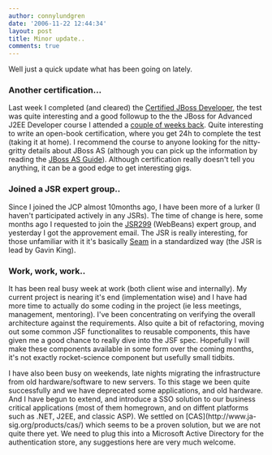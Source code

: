 ```yaml
---
author: connylundgren
date: '2006-11-22 12:44:34'
layout: post
title: Minor update..
comments: true
---
```


Well just a quick update what has been going on lately.

### Another certification...

Last week I completed (and cleared) the [Certified JBoss
Developer](http://www.europe.redhat.com/training/jboss_developer.php3), the
test was quite interesting and a good followup to the the JBoss for Advanced
J2EE Developer course I attended a [couple of weeks
back](http://blog.refactor.se/2006/10/21/jboss-training-next-week/). Quite
interesting to write an open-book certification, where you get 24h to complete
the test (taking it at home). I recommend the course to anyone looking for the
nitty-gritty details about JBoss AS (although you can pick up the information
by reading the [JBoss AS
Guide](http://docs.jboss.org/jbossas/jboss4guide/r5/html/)). Although
certification really doesn't tell you anything, it can be a good edge to get
interesting gigs.

### Joined a JSR expert group..

Since I joined the JCP almost 10months ago, I have been more of a lurker (I
haven't participated actively in any JSRs). The time of change is here, some
months ago I requested to join the
[JSR299](http://www.jcp.org/en/jsr/detail?id=299) (WebBeans) expert group, and
yesterday I got the approvement email. The JSR is really interesting, for
those unfamiliar with it it's basically
[Seam](http://www.jboss.com/products/seam) in a standardized way (the JSR is
lead by Gavin King).

### Work, work, work..

It has been real busy week at work (both client wise and internally). My
current project is nearing it's end (implementation wise) and I have had more
time to actually do some coding in the project (ie less meetings, management,
mentoring). I've been concentrating on verifying the overall architecture
against the requirements. Also quite a bit of refactoring, moving out some
common JSF functionalites to reusable components, this have given me a good
chance to really dive into the JSF spec. Hopefully I will make these
components available in some form over the coming months, it's not exactly
rocket-science component but usefully small tidbits.

I have also been busy on weekends, late nights migrating the infrastructure
from old hardware/software to new servers. To this stage we been quite
successfully and we have deprecated some applications, and old hardware. And I
have begun to extend, and introduce a SSO solution to our business critical
applications (most of them homegrown, and on diffent platforms such as .NET,
J2EE, and classic ASP). We settled on [CAS](http://www.ja-
sig.org/products/cas/) which seems to be a proven solution, but we are not
quite there yet. We need to plug this into a Microsoft Active Directory for
the authentication store, any suggestions here are very much welcome.

